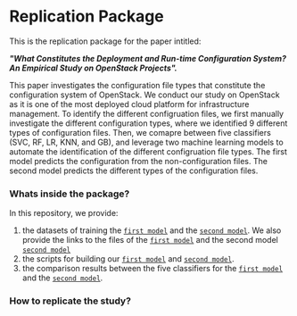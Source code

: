 # Replication Package


This is the replication package for the paper intitled:

__*"What Constitutes the Deployment and Run-time Configuration System? An Empirical Study on OpenStack Projects".*__

This paper investigates the configuration file types that constitute the configuration system of OpenStack. We conduct our study on OpenStack as it is one of the most deployed cloud platform for infrastructure management. To identify the different configruation files, we first manually investigate the different configuration types, where we identified 9 different types of configuration files. Then, we comapre between five classifiers (SVC, RF, LR, KNN, and GB), and leverage two machine learning models to automate the identification of the different configruation file types. The first model predicts the configuration from the non-configuration files. The second model predicts the different types of the configuration files.


### Whats inside the package?

In this repository, we provide: 

1) the datasets of training the [``first model``](https://github.com/stilab-ets/CongIdentification/blob/main/Datasets/Dataset-Model1(configNonconfig).csv) and the [``second model``](https://github.com/stilab-ets/CongIdentification/blob/main/Datasets/Dataset-Model2(ConfigTypes).csv). We also provide the links to the files of the [``first model``](https://github.com/stilab-ets/CongIdentification/blob/main/Datasets/Links-Model1(configNonconfig).csv) and the second model [``second model``](https://github.com/stilab-ets/CongIdentification/blob/main/Datasets/Links-Model2(ConfigTypes).csv)
2) the scripts for building our [``first model``](https://github.com/stilab-ets/CongIdentification/blob/main/Scripts/Script-Model1(configNonconfig).py) and [``second model``](https://github.com/stilab-ets/CongIdentification/blob/main/Scripts/Script-Model2(ConfigTypes).py).   
3) the comparison results between the five classifiers for the [``first model``](https://github.com/stilab-ets/CongIdentification/blob/main/Classifiers-Results/Results-Model1(configNonconfig).csv) and the [``second model``](https://github.com/stilab-ets/CongIdentification/blob/main/Classifiers-Results/Results-Model2(ConfigTypes).csv).


### How to replicate the study?









